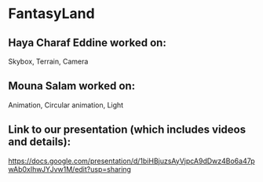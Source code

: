 # FantasyLand

## Haya Charaf Eddine worked on: 
Skybox, Terrain, Camera

## Mouna Salam worked on: 
Animation, Circular animation, Light

## Link to our presentation (which includes videos and details):
https://docs.google.com/presentation/d/1biHBjuzsAyVjpcA9dDwz4Bo6a47pwAb0xIhwJYJvw1M/edit?usp=sharing 